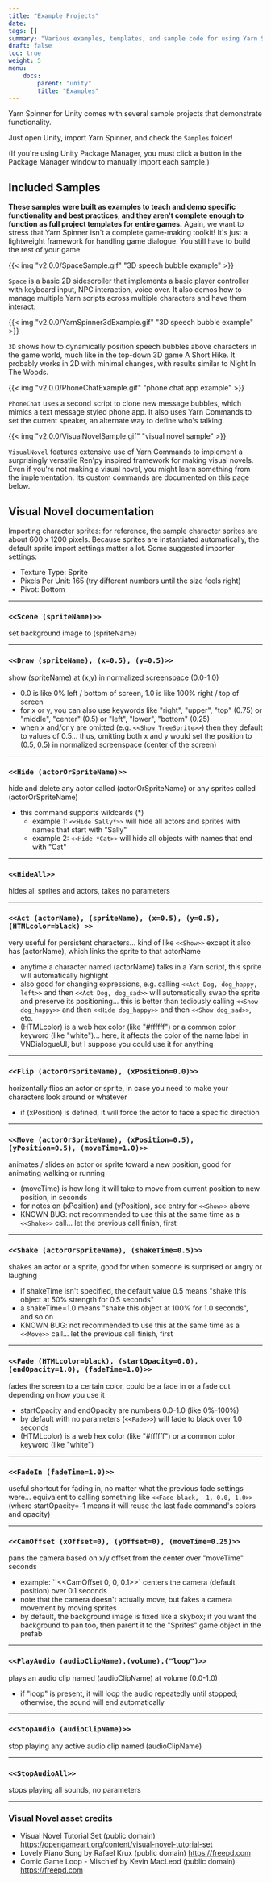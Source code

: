 ```yaml
---
title: "Example Projects"
date: 
tags: []
summary: "Various examples, templates, and sample code for using Yarn Spinner with Unity."
draft: false
toc: true
weight: 5
menu: 
    docs:
        parent: "unity"
        title: "Examples"
---
```


Yarn Spinner for Unity comes with several sample projects that demonstrate functionality. 

Just open Unity, import Yarn Spinner, and check the `Samples` folder! 

(If you're using Unity Package Manager, you must click a button in the Package Manager window to manually import each sample.)

## Included Samples

**These samples were built as examples to teach and demo specific functionality and best practices, and they aren't complete enough to function as full project templates for entire games.** Again, we want to stress that Yarn Spinner isn't a complete game-making toolkit! It's just a lightweight framework for handling game dialogue. You still have to build the rest of your game.

{{< img "v2.0.0/SpaceSample.gif" "3D speech bubble example" >}}

`Space` is a basic 2D sidescroller that implements a basic player controller with keyboard input, NPC interaction, voice over. It also demos how to manage multiple Yarn scripts across multiple characters and have them interact.

{{< img "v2.0.0/YarnSpinner3dExample.gif" "3D speech bubble example" >}}

`3D` shows how to dynamically position speech bubbles above characters in the game world, much like in the top-down 3D game A Short Hike. It probably works in 2D with minimal changes, with results similar to Night In The Woods.

{{< img "v2.0.0/PhoneChatExample.gif" "phone chat app example" >}}

`PhoneChat` uses a second script to clone new message bubbles, which mimics a text message styled phone app. It also uses Yarn Commands to set the current speaker, an alternate way to define who's talking.

{{< img "v2.0.0/VisualNovelSample.gif" "visual novel sample" >}}

`VisualNovel` features extensive use of Yarn Commands to implement a surprisingly versatile Ren'py inspired framework for making visual novels. Even if you're not making a visual novel, you might learn something from the implementation. Its custom commands are documented on this page below.

## Visual Novel documentation ##

Importing character sprites: for reference, the sample character sprites are about 600 x 1200 pixels. Because sprites are instantiated automatically, the default sprite import settings matter a lot. Some suggested importer settings:

- Texture Type: Sprite
- Pixels Per Unit: 165 (try different numbers until the size feels right)
- Pivot: Bottom

---

### `<<Scene (spriteName)>>`
set background image to (spriteName)

---

### `<<Draw (spriteName), (x=0.5), (y=0.5)>>`
show (spriteName) at (x,y) in normalized screenspace (0.0-1.0)
- 0.0 is like 0% left / bottom of screen, 1.0 is like 100% right / top of screen
- for x or y, you can also use keywords like "right", "upper", "top" (0.75) or "middle", "center" (0.5) or "left", "lower", "bottom" (0.25)
- when x and/or y are omitted (e.g. `<<Show TreeSprite>>`) then they default to values of 0.5... thus, omitting both x and y would set the position to (0.5, 0.5) in normalized screenspace (center of the screen)

---

### `<<Hide (actorOrSpriteName)>>`
hide and delete any actor called (actorOrSpriteName) or any sprites called (actorOrSpriteName)
- this command supports wildcards (*)
    - example 1: `<<Hide Sally*>>` will hide all actors and sprites with names that start with "Sally"
    - example 2: `<<Hide *Cat>>` will hide all objects with names that end with "Cat"

---

### `<<HideAll>>`
hides all sprites and actors, takes no parameters

---

### `<<Act (actorName), (spriteName), (x=0.5), (y=0.5), (HTMLcolor=black) >>`
very useful for persistent characters... kind of like `<<Show>>` except it also has (actorName), which links the sprite to that actorName
- anytime a character named (actorName) talks in a Yarn script, this sprite will automatically highlight
- also good for changing expressions, e.g. calling `<<Act Dog, dog_happy, left>>` and then `<<Act Dog, dog_sad>>` will automatically swap the sprite and preserve its positioning... this is better than tediously calling `<<Show dog_happy>>` and then `<<Hide dog_happy>>` and then `<<Show dog_sad>>`, etc.
- (HTMLcolor) is a web hex color (like "#ffffff") or a common color keyword (like "white")... here, it affects the color of the name label in VNDialogueUI, but I suppose you could use it for anything

---

### `<<Flip (actorOrSpriteName), (xPosition=0.0)>>`
horizontally flips an actor or sprite, in case you need to make your characters look around or whatever
- if (xPosition) is defined, it will force the actor to face a specific direction

---

### `<<Move (actorOrSpriteName), (xPosition=0.5), (yPosition=0.5), (moveTime=1.0)>>`
animates / slides an actor or sprite toward a new position, good for animating walking or running
- (moveTime) is how long it will take to move from current position to new position, in seconds
- for notes on (xPosition) and (yPosition), see entry for `<<Show>>` above
- KNOWN BUG: not recommended to use this at the same time as a `<<Shake>>` call... let the previous call finish, first

---

### `<<Shake (actorOrSpriteName), (shakeTime=0.5)>>`
shakes an actor or a sprite, good for when someone is surprised or angry or laughing
- if shakeTime isn't specified, the default value 0.5 means "shake this object at 50% strength for 0.5 seconds"
- a shakeTime=1.0 means "shake this object at 100% for 1.0 seconds", and so on
- KNOWN BUG: not recommended to use this at the same time as a `<<Move>>` call... let the previous call finish, first

---

### `<<Fade (HTMLcolor=black), (startOpacity=0.0), (endOpacity=1.0), (fadeTime=1.0)>>`
fades the screen to a certain color, could be a fade in or a fade out depending on how you use it
- startOpacity and endOpacity are numbers 0.0-1.0 (like 0%-100%)
- by default with no parameters (`<<Fade>>`) will fade to black over 1.0 seconds
- (HTMLcolor) is a web hex color (like "#ffffff") or a common color keyword (like "white")

---

### `<<FadeIn (fadeTime=1.0)>>`
useful shortcut for fading in, no matter what the previous fade settings were... equivalent to calling something like `<<Fade black, -1, 0.0, 1.0>>` (where startOpacity=-1 means it will reuse the last fade command's colors and opacity)

---

### `<<CamOffset (xOffset=0), (yOffset=0), (moveTime=0.25)>>`
pans the camera based on x/y offset from the center over "moveTime" seconds
- example: ``<<CamOffset 0, 0, 0.1>>` centers the camera (default position) over 0.1 seconds
- note that the camera doesn't actually move, but fakes a camera movement by moving sprites
- by default, the background image is fixed like a skybox; if you want the background to pan too, then parent it to the "Sprites" game object in the prefab

---

### `<<PlayAudio (audioClipName),(volume),("loop")>>`
plays an audio clip named (audioClipName) at volume (0.0-1.0)
- if "loop" is present, it will loop the audio repeatedly until stopped; otherwise, the sound will end automatically

---

### `<<StopAudio (audioClipName)>>`
stop playing any active audio clip named (audioClipName)

---

### `<<StopAudioAll>>`
stops playing all sounds, no parameters

---

### Visual Novel asset credits
- Visual Novel Tutorial Set (public domain) https://opengameart.org/content/visual-novel-tutorial-set
- Lovely Piano Song by Rafael Krux (public domain) https://freepd.com
- Comic Game Loop - Mischief by Kevin MacLeod (public domain) https://freepd.com
